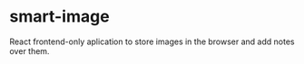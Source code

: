 # smart-image
React frontend-only aplication to store images in the browser and add notes over them.

